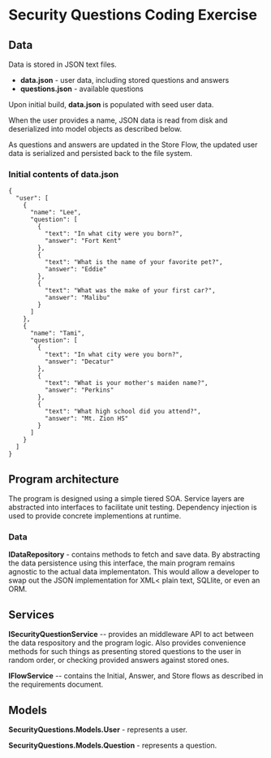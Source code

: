 # Security Questions Coding Exercise

## Data

Data is stored in JSON text files.

- **data.json** - user data, including stored questions and answers
- **questions.json** - available questions

Upon initial build, **data.json** is populated with seed user data. 

When the user provides a name, JSON data is read from disk and deserialized into model objects as described below.

As questions and answers are updated in the Store Flow, the updated user data is serialized and persisted back to the file system.

### Initial contents of **data.json**

```
{
  "user": [
    {
      "name": "Lee",
      "question": [
        {
          "text": "In what city were you born?",
          "answer": "Fort Kent"
        },
        {
          "text": "What is the name of your favorite pet?",
          "answer": "Eddie"
        },
        {
          "text": "What was the make of your first car?",
          "answer": "Malibu"
        }
      ]
    },
    {
      "name": "Tami",
      "question": [
        {
          "text": "In what city were you born?",
          "answer": "Decatur"
        },
        {
          "text": "What is your mother's maiden name?",
          "answer": "Perkins"
        },
        {
          "text": "What high school did you attend?",
          "answer": "Mt. Zion HS"
        }
      ]
    }
  ]
}
```

## Program architecture

The program is designed using a simple tiered SOA. Service layers are abstracted into interfaces to facilitate unit testing. Dependency injection is used to provide concrete implementions at runtime.

### Data

**IDataRepository** - contains methods to fetch and save data. By abstracting the data persistence using this interface, the main program remains agnostic to the actual data implementaton. This would allow a developer to swap out the JSON implementation for XML< plain text, SQLlite, or even an ORM.

## Services

**ISecurityQuestionService** -- provides an middleware API to act between the data respository and the program logic. Also provides convenience methods for such things as presenting stored questions to the user in random order, or checking provided answers against stored ones.

**IFlowService** -- contains the Initial, Answer, and Store flows as described in the requirements document.

## Models

**SecurityQuestions.Models.User** - represents a user.

**SecurityQuestions.Models.Question** - represents a question.


